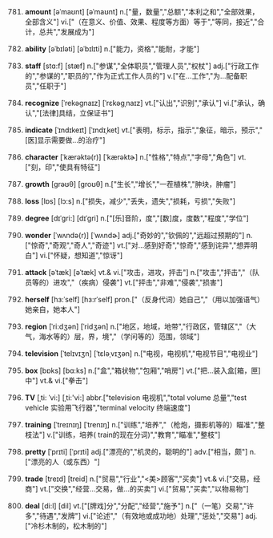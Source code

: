 781. **amount**
[əˈmaʊnt]  [əˈmaʊnt]
n.["量，数量","总额","本利之和","全部效果，全部含义"]  vi.["（在意义、价值、效果、程度等方面）等于","等同，接近","合计，总共","发展成为"]  

782. **ability**
[əˈbɪləti]  [əˈbɪlɪti]
n.["能力，资格","能耐，才能"]  

783. **staff**
[stɑ:f]  [stæf]
n.["参谋","全体职员","管理人员","权杖"]  adj.["行政工作的","参谋的","职员的","作为正式工作人员的"]  v.["在…工作","为…配备职员","任职于"]  

784. **recognize**
[ˈrekəgnaɪz]  [ˈrɛkəɡˌnaɪz]
vt.["认出","识别","承认"]  vi.["承认，确认","[法律]具结，立保证书"]  

785. **indicate**
[ˈɪndɪkeɪt]  [ˈɪndɪˌket]
vt.["表明，标示，指示","象征，暗示，预示","[医]显示需要做…的治疗"]  

786. **character**
[ˈkærəktə(r)]  [ˈkærəktɚ]
n.["性格","特点","字母","角色"]  vt.["刻，印","使具有特征"]  

787. **growth**
[grəʊθ]  [groʊθ]
n.["生长","增长","一茬植株","肿块，肿瘤"]  

788. **loss**
[lɒs]  [lɔ:s]
n.["损失，减少","丢失，遗失","损耗，亏损","失败"]  

789. **degree**
[dɪˈgri:]  [dɪˈɡri]
n.["[乐]音阶，度","[数]度，度数","程度","学位"]  

790. **wonder**
[ˈwʌndə(r)]  [ˈwʌndɚ]
adj.["奇妙的","钦佩的","远超过预期的"]  n.["惊奇","奇观","奇人","奇迹"]  vt.["对…感到好奇","惊奇","感到诧异","想弄明白"]  vi.["怀疑，想知道","惊讶"]  

791. **attack**
[əˈtæk]  [əˈtæk]
vt.& vi.["攻击，进攻，抨击"]  n.["攻击","抨击","（队员等的）进攻","（疾病）侵袭"]  vt.["抨击","非难","侵袭","损害"]  

792. **herself**
[hɜ:ˈself]  [hɜ:rˈself]
pron.["（反身代词）她自己","（用以加强语气）她亲自，她本人"]  

793. **region**
[ˈri:dʒən]  [ˈridʒən]
n.["地区，地域，地带","行政区，管辖区","（大气，海水等的）层，界，境","（学问等的）范围，领域"]  

794. **television**
[ˈtelɪvɪʒn]  [ˈtɛləˌvɪʒən]
n.["电视，电视机","电视节目","电视业"]  

795. **box**
[bɒks]  [bɑ:ks]
n.["盒","箱状物","包厢","哨房"]  vt.["把…装入盒[箱，匣]中"]  vt.& vi.["拳击"]  

796. **TV**
[ˌti: ˈvi:]  [ˌti:'vi:]
abbr.["television 电视机","total volume 总量","test vehicle 实验用飞行器","terminal velocity 终端速度"]  

797. **training**
[ˈtreɪnɪŋ]  [ˈtrenɪŋ]
n.["训练","培养","（枪炮，摄影机等的）瞄准","整枝法"]  v.["训练，培养( train的现在分词)","教育","瞄准","整枝"]  

798. **pretty**
[ˈprɪti]  [ˈprɪti]
adj.["漂亮的","机灵的，聪明的"]  adv.["相当，颇"]  n.["漂亮的人（或东西）"]  

799. **trade**
[treɪd]  [treid]
n.["贸易","行业","<美>顾客","买卖"]  vt.& vi.["交易，经商"]  vt.["交换","经营…交易，做…的买卖"]  vi.["贸易","买卖","以物易物"]  

800. **deal**
[di:l]  [dil]
vt.["[牌戏]分","分配","经营","施予"]  n.["（一笔）交易","许多","待遇","发牌"]  vi.["论述","（有效地或成功地）处理","惩处","交易"]  adj.["冷杉木制的，松木制的"]  

